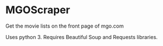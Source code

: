 # MGOScraper
Get the movie lists on the front page of mgo.com

Uses python 3. Requires Beautiful Soup and Requests libraries.
